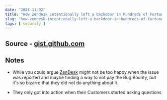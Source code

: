 ```yaml
---
date: "2024-11-02"
title: "How Zendesk intentionally left a backdoor in hundreds of Fortune 500 companies"
slug: "how-zendesk-intentionally-left-a-backdoor-in-hundreds-of-fortune-500-companies"
tags: [ security ]
---
```




## Source - [gist.github.com][1]

## Notes
* While you could argue [ZenDesk][2] might not be too happy when the issue was reported and maybe finding a way to not pay the Bug Bounty, but it's so bizarre that they did not do anything about it.
* They only got into action when their Customers started asking questions



   [1]: https://gist.github.com/hackermondev/68ec8ed145fcee49d2f5e2b9d2cf2e52
   [2]: https://developer.zendesk.com/documentation/
